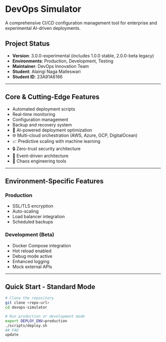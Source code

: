 # DevOps Simulator

A comprehensive CI/CD configuration management tool for enterprise and experimental AI-driven deployments.

## Project Status
- **Version**: 3.0.0-experimental (includes 1.0.0 stable, 2.0.0-beta legacy)
- **Environments**: Production, Development, Testing
- **Maintainer**: DevOps Innovation Team
- **Student**: Alaingi Naga Malleswari
- **Student ID**: 23A91A6166

---

## Core & Cutting-Edge Features
- Automated deployment scripts  
- Real-time monitoring  
- Configuration management  
- Backup and recovery system  
- 🤖 AI-powered deployment optimization  
- 🌐 Multi-cloud orchestration (AWS, Azure, GCP, DigitalOcean)  
- 📈 Predictive scaling with machine learning  
- 🔒 Zero-trust security architecture  
- 🌊 Event-driven architecture  
- 🎯 Chaos engineering tools  

---

## Environment-Specific Features

### Production
- SSL/TLS encryption  
- Auto-scaling  
- Load balancer integration  
- Scheduled backups  

### Development (Beta)
- Docker Compose integration  
- Hot reload enabled  
- Debug mode active  
- Enhanced logging  
- Mock external APIs  

---

## Quick Start - Standard Mode
```bash
# Clone the repository
git clone <repo-url>
cd devops-simulator

# Run production or development mode
export DEPLOY_ENV=production
./scripts/deploy.sh
## FAQ
update
